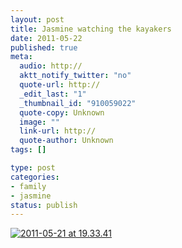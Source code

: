 ```yaml
--- 
layout: post
title: Jasmine watching the kayakers
date: 2011-05-22
published: true
meta: 
  audio: http://
  aktt_notify_twitter: "no"
  quote-url: http://
  _edit_last: "1"
  _thumbnail_id: "910059022"
  quote-copy: Unknown
  image: ""
  link-url: http://
  quote-author: Unknown
tags: []

type: post
categories: 
- family
- jasmine
status: publish
---
```



[![](http://media.eick.us/2011/05/2011-05-21-at-19.33.41-500x333.jpg "2011-05-21 at 19.33.41")](http://media.eick.us/2011/05/2011-05-21-at-19.33.41.jpg)
